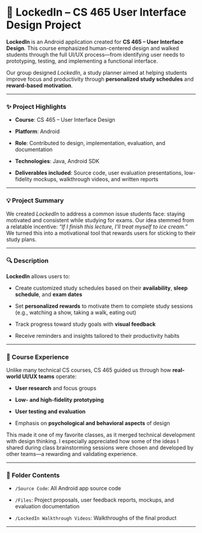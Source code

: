 # **📱 LockedIn – CS 465 User Interface Design Project**

**LockedIn** is an Android application created for **CS 465 – User Interface Design**. This course emphasized human-centered design and walked students through the full UI/UX process—from identifying user needs to prototyping, testing, and implementing a functional interface.

Our group designed *LockedIn*, a study planner aimed at helping students improve focus and productivity through **personalized study schedules** and **reward-based motivation**.

---

### **✨ Project Highlights**

* **Course**: CS 465 – User Interface Design

* **Platform**: Android

* **Role**: Contributed to design, implementation, evaluation, and documentation

* **Technologies**: Java, Android SDK  
* **Deliverables included**: Source code, user evaluation presentations, low-fidelity mockups, walkthrough videos, and written reports

---

### **💡 Project Summary**

We created *LockedIn* to address a common issue students face: staying motivated and consistent while studying for exams. Our idea stemmed from a relatable incentive: *“If I finish this lecture, I’ll treat myself to ice cream.”* We turned this into a motivational tool that rewards users for sticking to their study plans.

---

### **🔍 Description**

**LockedIn** allows users to:

* Create customized study schedules based on their **availability**, **sleep schedule**, and **exam dates**

* Set **personalized rewards** to motivate them to complete study sessions (e.g., watching a show, taking a walk, eating out)

* Track progress toward study goals with **visual feedback**

* Receive reminders and insights tailored to their productivity habits

---

### **🧠 Course Experience**

Unlike many technical CS courses, CS 465 guided us through how **real-world UI/UX teams** operate:

* **User research** and focus groups

* **Low- and high-fidelity prototyping**

* **User testing and evaluation**

* Emphasis on **psychological and behavioral aspects** of design

This made it one of my favorite classes, as it merged technical development with design thinking. I especially appreciated how some of the ideas I shared during class brainstorming sessions were chosen and developed by other teams—a rewarding and validating experience.

---

### **📁 Folder Contents**

* `/Source Code`: All Android app source code

* `/Files`: Project proposals, user feedback reports, mockups, and evaluation documentation

* `/LockedIn Walkthrough Videos`: Walkthroughs of the final product

---

